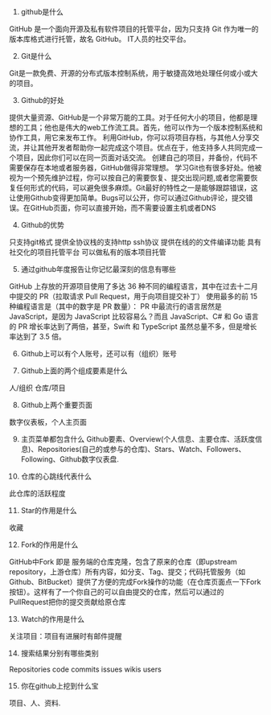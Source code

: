 1.	github是什么

GitHub 是一个面向开源及私有软件项目的托管平台，因为只支持 Git 作为唯一的版本库格式进行托管，故名 GitHub。
IT人员的社交平台。

2.	Git是什么

Git是一款免费、开源的分布式版本控制系统，用于敏捷高效地处理任何或小或大的项目。

3.	Github的好处

提供大量资源、GitHub是一个非常万能的工具。对于任何大小的项目，他都是理想的工具；他也是伟大的web工作流工具。首先，他可以作为一个版本控制系统和协作工具，用它来发布工作。
利用GitHub，你可以将项目存档，与其他人分享交流，并让其他开发者帮助你一起完成这个项目。优点在于，他支持多人共同完成一个项目，因此你们可以在同一页面对话交流。
创建自己的项目，并备份，代码不需要保存在本地或者服务器，GitHub做得非常理想。
学习Git也有很多好处。他被视为一个预先维护过程，你可以按自己的需要恢复、提交出现问题,或者您需要恢复任何形式的代码，可以避免很多麻烦。Git最好的特性之一是能够跟踪错误，这让使用Github变得更加简单。Bugs可以公开，你可以通过Github评论，提交错误。在GitHub页面，你可以直接开始，而不需要设置主机或者DNS

4.	Github的优势

只支持git格式
提供全协议栈的支持http ssh协议
提供在线的的文件编译功能
具有社交化的项目托管平台
可以做私有的版本项目托管

5.	通过github年度报告让你记忆最深刻的信息有哪些

GitHub 上存放的开源项目使用了多达 36 种不同的编程语言，其中在过去十二月中提交的 PR（拉取请求 Pull Request，用于向项目提交补丁） 使用最多的前 15 种编程语言是（其中的数字是 PR 数量）：
PR 中最流行的语言居然是 JavaScript，是因为 JavaScript 比较容易么？而且 JavaScript、C# 和 Go 语言的 PR 增长率达到了两倍，甚至，Swift 和 TypeScript 虽然总量不多，但是增长率达到了 3.5 倍。

6.	Github上可以有个人账号，还可以有（组织）账号

7.	Github上面的两个组成要素是什么

人/组织   仓库/项目

8.	Github上两个重要页面

数字仪表板，个人主页面

9.	主页菜单都包含什么
Github要素、Overview(个人信息、主要仓库、活跃度信息)、Repositories(自己的或参与的仓库)、Stars、Watch、Followers、Following、Github数字仪表盘.

10.	仓库的心跳线代表什么

此仓库的活跃程度

11.	Star的作用是什么

收藏

12.	Fork的作用是什么

GitHub中Fork 即是 服务端的仓库克隆，包含了原来的仓库（即upstream repository，上游仓库）所有内容，如分支、Tag、提交；代码托管服务（如Github、BitBucket）提供了方便的完成Fork操作的功能（在仓库页面点一下Fork按钮）。这样有了一个你自己的可以自由提交的仓库，然后可以通过的PullRequest把你的提交贡献给原仓库

13.	Watch的作用是什么

关注项目：项目有进展时有邮件提醒

14.	搜索结果分别有哪些类别

Repositories  code  commits  issues  wikis  users

15.	你在github上挖到什么宝

项目、人、资料.

